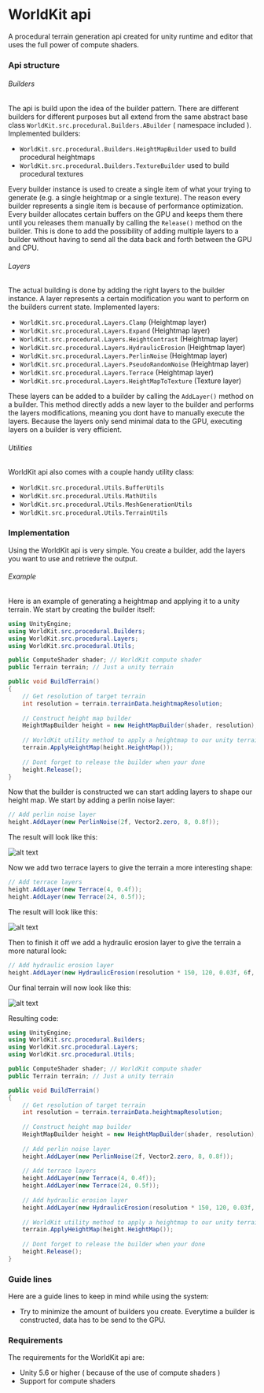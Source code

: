 # WorldKit api
A procedural terrain generation api created for unity runtime and editor that uses the full power of compute shaders.

### Api structure

###### Builders
The api is build upon the idea of the builder pattern.
There are different builders for different purposes but all extend from the same abstract base class `WorldKit.src.procedural.Builders.ABuilder` ( namespace included ).
Implemented builders:

- `WorldKit.src.procedural.Builders.HeightMapBuilder` used to build procedural heightmaps
- `WorldKit.src.procedural.Builders.TextureBuilder` used to build procedural textures

Every builder instance is used to create a single item of what your trying to generate (e.g. a single heightmap or a single texture).
The reason every builder represents a single item is because of performance optimization.
Every builder allocates certain buffers on the GPU and keeps them there until you releases them manually by calling the `Release()` method on the builder.
This is done to add the possibility of adding multiple layers to a builder without having to send all the data back and forth between the GPU and CPU.

###### Layers
The actual building is done by adding the right layers to the builder instance.
A layer represents a certain modification you want to perform on the builders current state.
Implemented layers:

- `WorldKit.src.procedural.Layers.Clamp` (Heightmap layer)
- `WorldKit.src.procedural.Layers.Expand` (Heightmap layer)
- `WorldKit.src.procedural.Layers.HeightContrast` (Heightmap layer)
- `WorldKit.src.procedural.Layers.HydraulicErosion` (Heightmap layer)
- `WorldKit.src.procedural.Layers.PerlinNoise` (Heightmap layer)
- `WorldKit.src.procedural.Layers.PseudoRandomNoise` (Heightmap layer)
- `WorldKit.src.procedural.Layers.Terrace` (Heightmap layer)
- `WorldKit.src.procedural.Layers.HeightMapToTexture` (Texture layer)

These layers can be added to a builder by calling the `AddLayer()` method on a builder.
This method directly adds a new layer to the builder and performs the layers modifications, meaning you dont have to manually execute the layers.
Because the layers only send minimal data to the GPU, executing layers on a builder is very efficient.

###### Utilities
WorldKit api also comes with a couple handy utility class:

- `WorldKit.src.procedural.Utils.BufferUtils`
- `WorldKit.src.procedural.Utils.MathUtils`
- `WorldKit.src.procedural.Utils.MeshGenerationUtils`
- `WorldKit.src.procedural.Utils.TerrainUtils`

### Implementation
Using the WorldKit api is very simple. You create a builder, add the layers you want to use and retrieve the output.

###### Example
Here is an example of generating a heightmap and applying it to a unity terrain.
We start by creating the builder itself:
```c#
using UnityEngine;
using WorldKit.src.procedural.Builders;
using WorldKit.src.procedural.Layers;
using WorldKit.src.procedural.Utils;

public ComputeShader shader; // WorldKit compute shader
public Terrain terrain; // Just a unity terrain

public void BuildTerrain()
{
    // Get resolution of target terrain
    int resolution = terrain.terrainData.heightmapResolution;
    
    // Construct height map builder
    HeightMapBuilder height = new HeightMapBuilder(shader, resolution);
    
    // WorldKit utility method to apply a heightmap to our unity terrain
    terrain.ApplyHeightMap(height.HeightMap());
    
    // Dont forget to release the builder when your done
    height.Release();
}
```

Now that the builder is constructed we can start adding layers to shape our height map.
We start by adding a perlin noise layer:

```c#
// Add perlin noise layer
height.AddLayer(new PerlinNoise(2f, Vector2.zero, 8, 0.8f));
```

The result will look like this:

![alt text](https://i.ibb.co/rbdKbHZ/Perlin-Noise.jpg)

Now we add two terrace layers to give the terrain a more interesting shape:

```c#
// Add terrace layers
height.AddLayer(new Terrace(4, 0.4f));
height.AddLayer(new Terrace(24, 0.5f));
```

The result will look like this:

![alt text](https://i.ibb.co/f985wV4/Webp-net-compress-image.jpg)

Then to finish it off we add a hydraulic erosion layer to give the terrain a more natural look:

```c#
// Add hydraulic erosion layer
height.AddLayer(new HydraulicErosion(resolution * 150, 120, 0.03f, 6f, 0f, 0.3f, 0.02f, 0.3f));
```

Our final terrain will now look like this:

![alt text](https://i.ibb.co/FwK3ddZ/Erosion.jpg)

Resulting code:
```c#
using UnityEngine;
using WorldKit.src.procedural.Builders;
using WorldKit.src.procedural.Layers;
using WorldKit.src.procedural.Utils;

public ComputeShader shader; // WorldKit compute shader
public Terrain terrain; // Just a unity terrain

public void BuildTerrain()
{
    // Get resolution of target terrain
    int resolution = terrain.terrainData.heightmapResolution;
    
    // Construct height map builder
    HeightMapBuilder height = new HeightMapBuilder(shader, resolution);
    
    // Add perlin noise layer
    height.AddLayer(new PerlinNoise(2f, Vector2.zero, 8, 0.8f));
    
    // Add terrace layers
    height.AddLayer(new Terrace(4, 0.4f));
    height.AddLayer(new Terrace(24, 0.5f));
    
    // Add hydraulic erosion layer
    height.AddLayer(new HydraulicErosion(resolution * 150, 120, 0.03f, 6f, 0f, 0.3f, 0.02f, 0.3f));
    
    // WorldKit utility method to apply a heightmap to our unity terrain
    terrain.ApplyHeightMap(height.HeightMap());
    
    // Dont forget to release the builder when your done
    height.Release();
}
```

### Guide lines
Here are a guide lines to keep in mind while using the system:

- Try to minimize the amount of builders you create. Everytime a builder is constructed, data has to be send to the GPU.

### Requirements
The requirements for the WorldKit api are:

- Unity 5.6 or higher ( because of the use of compute shaders )
- Support for compute shaders
